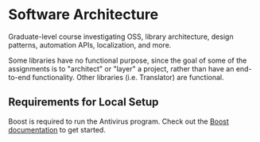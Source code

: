 # Software Architecture
Graduate-level course investigating OSS, library architecture, design patterns, automation APIs, localization, and more. 

Some libraries have no functional purpose, since the goal of some of the assignments is to "architect" or "layer" a
project, rather than have an end-to-end functionality. Other libraries (i.e. Translator) are functional.

## Requirements for Local Setup
Boost is required to run the Antivirus program. Check out the [Boost documentation](https://www.boost.org/doc/libs/1_62_0/more/getting_started/) to get started.
